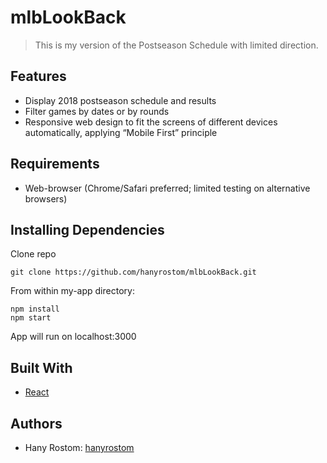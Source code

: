 
# mlbLookBack

> This is my version of the Postseason Schedule with limited direction.

## Features

- Display 2018 postseason schedule and results
- Filter games by dates or by rounds
- Responsive web design to fit the screens of different devices automatically, applying “Mobile First” principle

## Requirements

- Web-browser (Chrome/Safari preferred; limited testing on alternative browsers)

## Installing Dependencies

Clone repo
```
git clone https://github.com/hanyrostom/mlbLookBack.git
```
From within my-app directory:

```
npm install
npm start
```
App will run on localhost:3000

## Built With

- [React](https://reactjs.org/)

## Authors

- Hany Rostom: [hanyrostom](https://github.com/hanyrostom)
